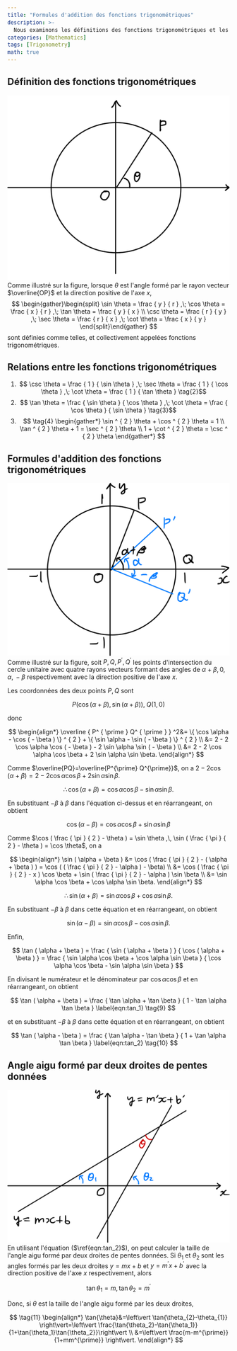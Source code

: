 ```yaml
---
title: "Formules d'addition des fonctions trigonométriques"
description: >-
  Nous examinons les définitions des fonctions trigonométriques et les relations entre elles, puis nous en déduisons les formules d'addition des fonctions trigonométriques et leurs formules dérivées.
categories: [Mathematics]
tags: [Trigonometry]
math: true
---
```


## Définition des fonctions trigonométriques
![Cercle unitaire et vecteur rayon](/assets/img/trigonometry/definition.png)
Comme illustré sur la figure, lorsque $\theta$ est l'angle formé par le rayon vecteur $\overline{OP}$ et la direction positive de l'axe $x$,
$$
\begin{gather}\begin{split}
\sin \theta = \frac { y } { r } ,\; \cos \theta = \frac { x } { r } ,\; \tan \theta = \frac { y } { x } \\ \csc \theta = \frac { r } { y } ,\; \sec \theta = \frac { r } { x } ,\; \cot \theta = \frac { x } { y } \end{split}\end{gather}
$$
sont définies comme telles, et collectivement appelées fonctions trigonométriques.

## Relations entre les fonctions trigonométriques
1. $$ \csc \theta = \frac { 1 } { \sin \theta } ,\; \sec \theta = \frac { 1 } { \cos \theta } ,\; \cot \theta = \frac { 1 } { \tan \theta } \tag{2}$$
2. $$ \tan \theta = \frac { \sin \theta } { \cos \theta } ,\; \cot \theta = \frac { \cos \theta } { \sin \theta } \tag{3}$$
3. $$ \tag{4} \begin{gather*}
\sin ^ { 2 } \theta + \cos ^ { 2 } \theta = 1 \\
\tan ^ { 2 } \theta + 1 = \sec ^ { 2 } \theta \\
1 + \cot ^ { 2 } \theta = \csc ^ { 2 } \theta 
\end{gather*} 
$$

## Formules d'addition des fonctions trigonométriques
![Dérivation des formules d'addition trigonométriques](/assets/img/trigonometry/trigonometric-addition-formulas.png)
Comme illustré sur la figure, soit $P, Q, P^{\prime}, Q^{\prime}$ les points d'intersection du cercle unitaire avec quatre rayons vecteurs formant des angles de $\alpha+\beta,\, 0,\, \alpha,\, -\beta$ respectivement avec la direction positive de l'axe $x$.

Les coordonnées des deux points $P, Q$ sont

$$
P(\cos(\alpha+\beta), \sin(\alpha+\beta)),\; Q(1,0)
$$

donc

$$
\begin{align*} \overline { P^ { \prime } Q^ { \prime } } ^2&= \{ \cos \alpha - \cos ( - \beta ) \} ^ { 2 } + \{ \sin \alpha - \sin ( - \beta ) \} ^ { 2 } \\
&= 2 - 2 \cos \alpha \cos ( - \beta ) - 2 \sin \alpha \sin ( - \beta ) \\
&= 2 - 2 \cos \alpha \cos \beta + 2 \sin \alpha \sin \beta. \end{align*}
$$

Comme $\overline{PQ}=\overline{P^{\prime} Q^{\prime}}$, on a $2 - 2 \cos ( \alpha + \beta ) = 2 - 2 \cos \alpha \cos \beta + 2 \sin \alpha \sin \beta.$

$$
 \therefore \cos ( \alpha + \beta ) = \cos \alpha \cos \beta - \sin \alpha \sin \beta. \label{eqn:cos_1} \tag{5}
$$

En substituant $-\beta$ à $\beta$ dans l'équation ci-dessus et en réarrangeant, on obtient

$$
\cos ( \alpha - \beta ) = \cos \alpha \cos \beta + \sin \alpha \sin \beta \label{eqn:cos_2} \tag{6}
$$

Comme $\cos ( \frac { \pi } { 2 } - \theta ) = \sin \theta ,\, \sin ( \frac { \pi } { 2 } - \theta ) = \cos \theta$, on a

$$
\begin{align*} \sin ( \alpha + \beta ) &= \cos ( \frac { \pi } { 2 } - ( \alpha + \beta ) ) = \cos ( ( \frac { \pi } { 2 } - \alpha ) - \beta) \\ &= \cos ( \frac { \pi } { 2 } - x ) \cos \beta + \sin ( \frac { \pi } { 2 } - \alpha ) \sin \beta \\ &= \sin \alpha \cos \beta + \cos \alpha \sin \beta. \end{align*}
$$

$$
\therefore \sin ( \alpha + \beta ) = \sin \alpha \cos \beta + \cos \alpha \sin \beta. \label{eqn:sin_1} \tag{7}
$$

En substituant $-\beta$ à $\beta$ dans cette équation et en réarrangeant, on obtient

$$
\sin ( \alpha - \beta ) = \sin \alpha \cos \beta - \cos \alpha \sin \beta. \label{eqn:sin_2} \tag{8}
$$

Enfin,

$$
\tan ( \alpha + \beta ) = \frac { \sin ( \alpha + \beta ) } { \cos ( \alpha + \beta ) } = \frac { \sin \alpha \cos \beta + \cos \alpha \sin \beta } { \cos \alpha \cos \beta - \sin \alpha \sin \beta }
$$

En divisant le numérateur et le dénominateur par $\cos{\alpha} \cos{\beta}$ et en réarrangeant, on obtient

$$
\tan ( \alpha + \beta ) = \frac { \tan \alpha + \tan \beta } { 1 - \tan \alpha \tan \beta } \label{eqn:tan_1} \tag{9}
$$

et en substituant $-\beta$ à $\beta$ dans cette équation et en réarrangeant, on obtient

$$
\tan ( \alpha - \beta ) = \frac { \tan \alpha - \tan \beta } { 1 + \tan \alpha \tan \beta } \label{eqn:tan_2} \tag{10}
$$

## Angle aigu formé par deux droites de pentes données
![Angle formé par deux droites](/assets/img/trigonometry/angle-formed-by-two-lines.png)
En utilisant l'équation ($\ref{eqn:tan_2}$), on peut calculer la taille de l'angle aigu formé par deux droites de pentes données. Si $\theta_{1}$ et $\theta_{2}$ sont les angles formés par les deux droites $y=mx+b$ et $y=m^{\prime} x+b^{\prime}$ avec la direction positive de l'axe $x$ respectivement, alors

$$
\tan{\theta_{1}}=m,\, \tan{\theta_{2}}=m^{\prime}
$$

Donc, si $\theta$ est la taille de l'angle aigu formé par les deux droites,

$$
\tag{11} \begin{align*}
\tan{\theta}&=\left\vert \tan{\theta_{2}-\theta_{1}} \right\vert=\left\vert \frac{\tan{\theta_2}-\tan{\theta_1}}{1+\tan{\theta_1}\tan{\theta_2}}\right\vert \\
&=\left\vert \frac{m-m^{\prime}}{1+mm^{\prime}} \right\vert.
\end{align*}
$$